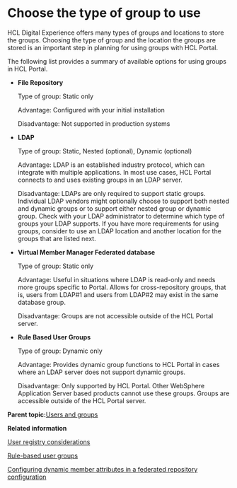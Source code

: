 # Choose the type of group to use 

HCL Digital Experience offers many types of groups and locations to store the groups. Choosing the type of group and the location the groups are stored is an important step in planning for using groups with HCL Portal.

The following list provides a summary of available options for using groups in HCL Portal.

-   **File Repository**

    Type of group: Static only

    Advantage: Configured with your initial installation

    Disadvantage: Not supported in production systems

-   **LDAP**

    Type of group: Static, Nested \(optional\), Dynamic \(optional\)

    Advantage: LDAP is an established industry protocol, which can integrate with multiple applications. In most use cases, HCL Portal connects to and uses existing groups in an LDAP server.

    Disadvantage: LDAPs are only required to support static groups. Individual LDAP vendors might optionally choose to support both nested and dynamic groups or to support either nested group or dynamic group. Check with your LDAP administrator to determine which type of groups your LDAP supports. If you have more requirements for using groups, consider to use an LDAP location and another location for the groups that are listed next.

-   **Virtual Member Manager Federated database**

    Type of group: Static only

    Advantage: Useful in situations where LDAP is read-only and needs more groups specific to Portal. Allows for cross-repository groups, that is, users from LDAP\#1 and users from LDAP\#2 may exist in the same database group.

    Disadvantage: Groups are not accessible outside of the HCL Portal server.

-   **Rule Based User Groups**

    Type of group: Dynamic only

    Advantage: Provides dynamic group functions to HCL Portal in cases where an LDAP server does not support dynamic groups.

    Disadvantage: Only supported by HCL Portal. Other WebSphere Application Server based products cannot use these groups. Groups are accessible outside of the HCL Portal server.


**Parent topic:**[Users and groups ](../admin-system/adusrgrp.md)

**Related information**  


[User registry considerations ](../plan/plan_ureg.md)

[Rule-based user groups ](../admin-system/rbug.md)

[Configuring dynamic member attributes in a federated repository configuration](https://www.ibm.com/docs/en/SSEQTP_8.5.5/com.ibm.websphere.base.doc/ae/twim_dynamic_member_attrs.html)

